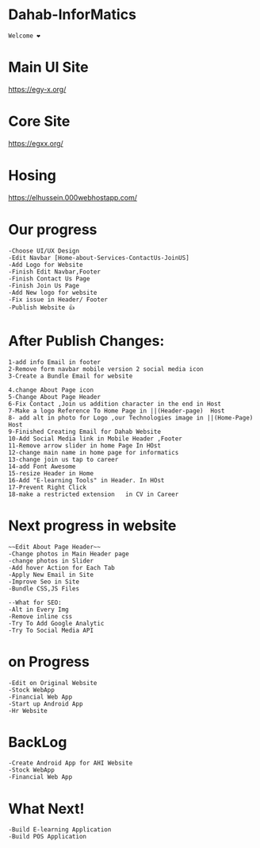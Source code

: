 # Dahab-InforMatics
    Welcome ❤️

# Main UI Site
https://egy-x.org/

# Core Site
https://egxx.org/

# Hosing 
https://elhussein.000webhostapp.com/



# Our progress
    -Choose UI/UX Design  
    -Edit Navbar [Home-about-Services-ContactUs-JoinUS]
    -Add Logo for Website
    -Finish Edit Navbar,Footer
    -Finish Contact Us Page
    -Finish Join Us Page 
    -Add New logo for website
    -Fix issue in Header/ Footer
    -Publish Website 👍



# After Publish Changes:
    1-add info Email in footer
    2-Remove form navbar mobile version 2 social media icon
    3-Create a Bundle Email for website

    4.change About Page icon 
    5-Change About Page Header 
    6-Fix Contact ,Join us addition character in the end in Host
    7-Make a logo Reference To Home Page in ||(Header-page)  Host
    8- add alt in photo for Logo ,our Technologies image in ||(Home-Page) Host
    9-Finished Creating Email for Dahab Website
    10-Add Social Media link in Mobile Header ,Footer
    11-Remove arrow slider in home Page In HOst
    12-change main name in home page for informatics
    13-change join us tap to career
    14-add Font Awesome
    15-resize Header in Home
    16-Add "E-learning Tools" in Header. In HOst
    17-Prevent Right Click
    18-make a restricted extension   in CV in Career

# Next progress in website

    ~~Edit About Page Header~~
    -Change photos in Main Header page 
    -change photos in Slider 
    -Add hover Action for Each Tab
    -Apply New Email in Site
    -Improve Seo in Site
    -Bundle CSS,JS Files 

    --What for SEO:
    -Alt in Every Img
    -Remove inline css
    -Try To Add Google Analytic
    -Try To Social Media API
    


# on Progress
    -Edit on Original Website 
    -Stock WebApp 
    -Financial Web App
    -Start up Android App
    -Hr Website

# BackLog
    -Create Android App for AHI Website
    -Stock WebApp 
    -Financial Web App
    



# What Next!

    -Build E-learning Application
    -Build POS Application

